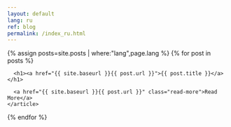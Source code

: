 ```yaml
---
layout: default
lang: ru
ref: blog
permalink: /index_ru.html
---
```


<div class="posts">
  {% assign posts=site.posts | where:"lang",page.lang %}
  {% for post in posts %}
    <article class="post">

      <h1><a href="{{ site.baseurl }}{{ post.url }}">{{ post.title }}</a></h1>

      <a href="{{ site.baseurl }}{{ post.url }}" class="read-more">Read More</a>
    </article>
  {% endfor %}
</div>
